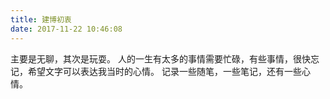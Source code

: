 ```yaml
---
title: 建博初衷
date: 2017-11-22 10:46:08
---
```

主要是无聊，其次是玩耍。
人的一生有太多的事情需要忙碌，有些事情，很快忘记，希望文字可以表达我当时的心情。
记录一些随笔，一些笔记，还有一些心情。
